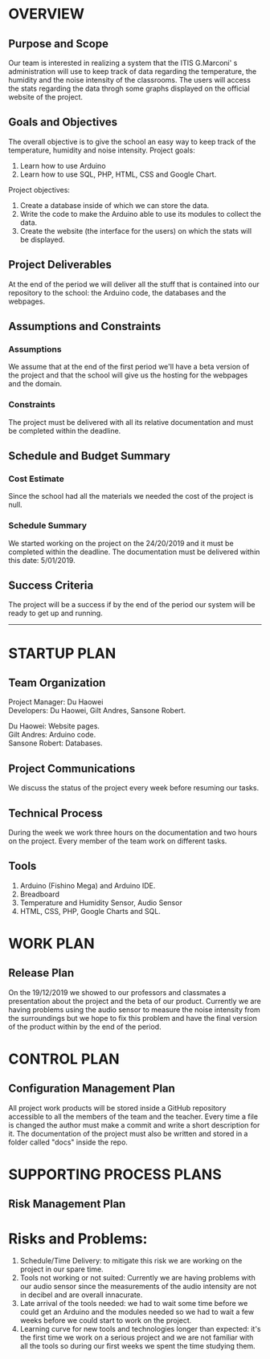 # OVERVIEW 
## Purpose and Scope
Our team is interested in realizing a system that the ITIS G.Marconi' s administration will use to keep track of data regarding the temperature, the humidity and the noise intensity of the classrooms.
The users will access the stats regarding the data throgh some graphs displayed on the official website of the project.

## Goals and Objectives
The overall objective is to give the school an easy way to keep track of the temperature, humidity and noise intensity.
Project goals:
1. Learn how to use Arduino
2. Learn how to use SQL, PHP, HTML, CSS and Google Chart.

Project objectives:  
1. Create a database inside of which we can store the data.
2. Write the code to make the Arduino able to use its modules to collect the data.
3. Create the website (the interface for the users) on which the stats will be displayed.

## Project Deliverables
At the end of the period we will deliver all the stuff that is contained into our repository to the school: the Arduino code, the databases and the webpages.

## Assumptions and Constraints
### Assumptions
We assume that at the end of the first period we'll have a beta version of the project and that the school will give us the hosting for the webpages and the domain.
### Constraints
The project must be delivered with all its relative documentation and must be completed within the deadline.

## Schedule and Budget Summary
### Cost Estimate
Since the school had all the materials we needed  the cost of the project is null.
### Schedule Summary
We started working on the project on the 24/20/2019 and it must be completed within the deadline.
The documentation must be delivered within  this date: 5/01/2019.

## Success Criteria
The project will be a success if by the end of the period our system will be ready to get up and running.
___

# STARTUP PLAN
## Team Organization
Project Manager: Du Haowei  
Developers: Du Haowei, Gilt Andres, Sansone Robert.    

Du Haowei: Website pages.    
Gilt Andres: Arduino code.    
Sansone Robert: Databases.  


## Project Communications
We discuss the status of the project every week before resuming our tasks.

## Technical Process
During the week we work three hours on the documentation and two hours on the project. 
Every member of the team work on different tasks.  

## Tools
1. Arduino (Fishino Mega) and Arduino IDE.
2. Breadboard
3. Temperature and Humidity Sensor, Audio Sensor
4. HTML, CSS, PHP, Google Charts and SQL.

# WORK PLAN
## Release Plan
On the 19/12/2019 we showed to our professors and classmates a presentation about the project and the beta of our product.
Currently we are having problems using the audio sensor to measure the noise intensity from the surroundings but we hope to fix this problem and have the final version of the product within by the end of the period.

# CONTROL PLAN
## Configuration Management Plan
All project work products will be stored inside a GitHub repository accessible to all the members of the team and the teacher.
Every time a file is changed the author must make a commit and write a short description for it.
The documentation of the project must also be written and stored in a folder called "docs" inside the repo.

# SUPPORTING PROCESS PLANS
## Risk Management Plan
# Risks and Problems:
1. Schedule/Time Delivery: to mitigate this risk we are working on the project in our spare time.
2. Tools not working or not suited: Currently we are having problems with our audio sensor since the measurements of the audio intensity are not in decibel and are overall innacurate.
3. Late arrival of the tools needed: we had to wait some time before we could get an Arduino and the modules needed so we had to wait a few weeks before we could start to work on the project.
4. Learning curve for new tools and technologies longer than expected: it's the first time we work on a serious project and we are not familiar with all the tools so during our first weeks we spent the time studying them.
